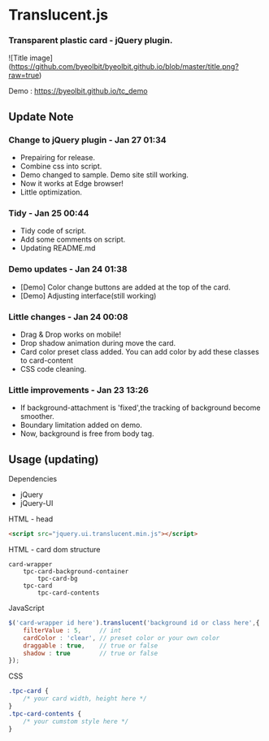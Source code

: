 # Translucent.js
### Transparent plastic card - jQuery plugin.
![Title image]
(https://github.com/byeolbit/byeolbit.github.io/blob/master/title.png?raw=true)

Demo : https://byeolbit.github.io/tc_demo

## Update Note

### Change to jQuery plugin - Jan 27 01:34
- Prepairing for release.
- Combine css into script.
- Demo changed to sample. Demo site still working.
- Now it works at Edge browser!
- Little optimization.

### Tidy - Jan 25 00:44
- Tidy code of script.
- Add some comments on script.
- Updating README.md

### Demo updates - Jan 24 01:38
- [Demo] Color change buttons are added at the top of the card.
- [Demo] Adjusting interface(still working)

### Little changes - Jan 24 00:08
- Drag & Drop works on mobile!
- Drop shadow animation during move the card.
- Card color preset class added. You can add color by add these classes to card-content
- CSS code cleaning.

### Little improvements - Jan 23 13:26
- If background-attachment is 'fixed',the tracking of background become smoother.
- Boundary limitation added on demo.
- Now, background is free from body tag.

## Usage (updating)
Dependencies
 - jQuery
 - jQuery-UI

HTML - head
```html
<script src="jquery.ui.translucent.min.js"></script>
```
HTML - card dom structure

    card-wrapper
        tpc-card-background-container
            tpc-card-bg
        tpc-card
            tpc-card-contents

JavaScript
```javascript
$('card-wrapper id here').translucent('background id or class here',{
    filterValue : 5,     // int
    cardColor : 'clear', // preset color or your own color
    draggable : true,    // true or false
    shadow : true        // true or false
});
```

CSS
```css
.tpc-card {
    /* your card width, height here */
}
.tpc-card-contents {
    /* your cumstom style here */
}
```
